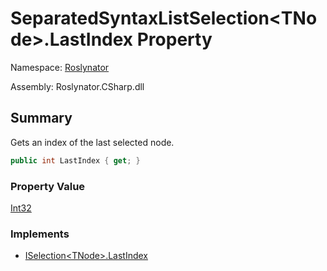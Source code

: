 # SeparatedSyntaxListSelection\<TNode>\.LastIndex Property

Namespace: [Roslynator](../../README.md)

Assembly: Roslynator\.CSharp\.dll

## Summary

Gets an index of the last selected node\.

```csharp
public int LastIndex { get; }
```

### Property Value

[Int32](https://docs.microsoft.com/en-us/dotnet/api/system.int32)

### Implements

* [ISelection\<TNode>.LastIndex](../../ISelection-1/LastIndex/README.md)
